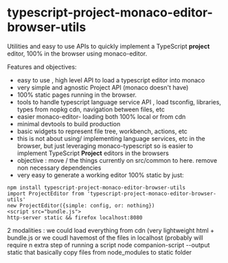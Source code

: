 # typescript-project-monaco-editor-browser-utils

Utilities and easy to use APIs to quickly implement a TypeScript **project** editor, 100% in the browser using monaco-editor.

Features and objectives: 

 * easy to use , high level API to load a typescript editor into monaco
 * very simple and agnostic Project API (monaco doesn't have)
 * 100% static pages running in the browser. 
 * tools to handle typescript language service API , load tsconfig, libraries, types from nopkg cdn, navigation between files, etc
 * easier monaco-editor- loading both 100% local or from cdn
 * minimal devtools to build production
 * basic widgets to represent file tree, workbench, actions, etc
 * this is not about using/ implementing language services, etc in the browser, but just leveraging monaco-typescript so is easier to implement TypeScript **Project** editors in the browsers
 * objective : move / the things currently on src/common to here. remove non necessary dependencies 
 * very easy to generate a working editor 100% static by just: 

```
npm install typescript-project-monaco-editor-browser-utils
import ProjectEditor from 'typescript-project-monaco-editor-browser-utils'
new ProjectEditor({simple: config, or: nothing})
<script src="bundle.js">
http-server static && firefox localhost:8080
```

2 modalities : we could load everything from cdn (very lightweight html + bundle.js or we coudl havemost of the files in localhost (probably will require n extra step of running a script node companion-script --output static that basically copy files from node_modules to static folder

